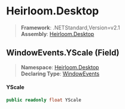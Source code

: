 # Heirloom.Desktop

> **Framework**: .NETStandard,Version=v2.1  
> **Assembly**: [Heirloom.Desktop][0]

## WindowEvents.YScale (Field)

> **Namespace**: [Heirloom.Desktop][0]  
> **Declaring Type**: [WindowEvents][1]

#### YScale

```cs
public readonly float YScale
```

[0]: ../../../Heirloom.Desktop.md
[1]: ../WindowEvents.md
